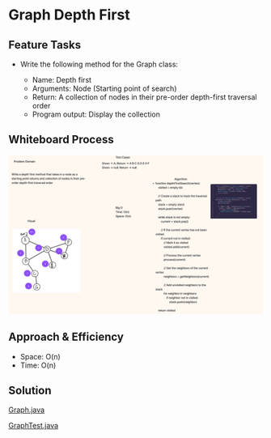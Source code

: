 # Graph Depth First

## Feature Tasks

- Write the following method for the Graph class:

  - Name: Depth first
  - Arguments: Node (Starting point of search)
  - Return: A collection of nodes in their pre-order depth-first traversal order
  - Program output: Display the collection


## Whiteboard Process

![Graph Depth First](/java/datastructures/lib/img/cc38.png)

## Approach & Efficiency

- Space: O(n)
- Time: O(n)

## Solution

[Graph.java](/java/datastructures/lib/src/main/java/datastructures/graph/Graph.java)

[GraphTest.java](/java/datastructures/lib/src/test/java/datastructures/graph/GraphTest.java)
